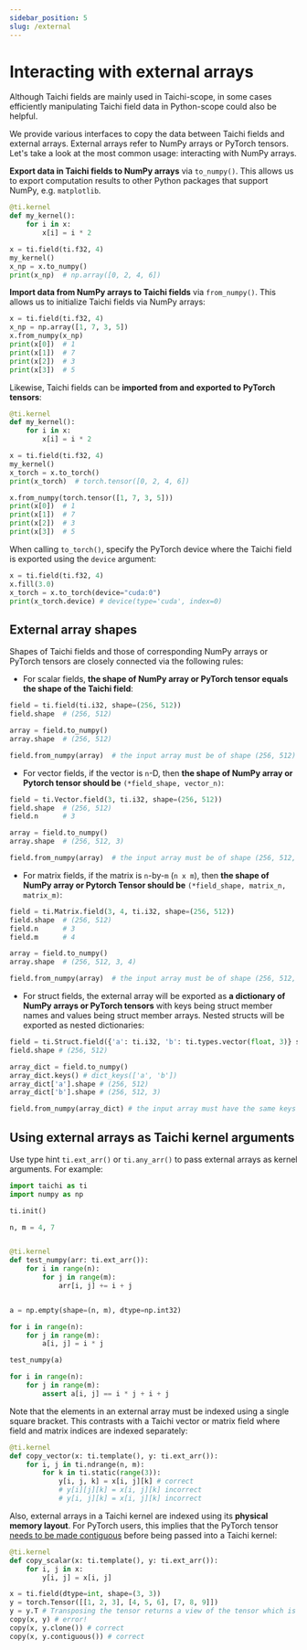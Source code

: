```yaml
---
sidebar_position: 5
slug: /external
---
```

# Interacting with external arrays

Although Taichi fields are mainly used in Taichi-scope, in some cases
efficiently manipulating Taichi field data in Python-scope could also be
helpful.

We provide various interfaces to copy the data between Taichi fields and
external arrays. External arrays refer to NumPy arrays or PyTorch tensors.
Let's take a look at the most common usage: interacting with NumPy arrays.

**Export data in Taichi fields to NumPy arrays** via `to_numpy()`. This
allows us to export computation results to other Python packages that
support NumPy, e.g. `matplotlib`.

```python {8}
@ti.kernel
def my_kernel():
    for i in x:
        x[i] = i * 2

x = ti.field(ti.f32, 4)
my_kernel()
x_np = x.to_numpy()
print(x_np)  # np.array([0, 2, 4, 6])
```

**Import data from NumPy arrays to Taichi fields** via `from_numpy()`.
This allows us to initialize Taichi fields via NumPy arrays:

```python {3}
x = ti.field(ti.f32, 4)
x_np = np.array([1, 7, 3, 5])
x.from_numpy(x_np)
print(x[0])  # 1
print(x[1])  # 7
print(x[2])  # 3
print(x[3])  # 5
```

Likewise, Taichi fields can be **imported from and exported to PyTorch tensors**:
```python
@ti.kernel
def my_kernel():
    for i in x:
        x[i] = i * 2

x = ti.field(ti.f32, 4)
my_kernel()
x_torch = x.to_torch()
print(x_torch)  # torch.tensor([0, 2, 4, 6])

x.from_numpy(torch.tensor([1, 7, 3, 5]))
print(x[0])  # 1
print(x[1])  # 7
print(x[2])  # 3
print(x[3])  # 5
```
When calling `to_torch()`, specify the PyTorch device where the Taichi field is exported using the `device` argument:
```python
x = ti.field(ti.f32, 4)
x.fill(3.0)
x_torch = x.to_torch(device="cuda:0")
print(x_torch.device) # device(type='cuda', index=0)
```

## External array shapes

Shapes of Taichi fields and those of corresponding NumPy arrays or PyTorch tensors are closely
connected via the following rules:

- For scalar fields, **the shape of NumPy array or PyTorch tensor equals the shape of
  the Taichi field**:

```python
field = ti.field(ti.i32, shape=(256, 512))
field.shape  # (256, 512)

array = field.to_numpy()
array.shape  # (256, 512)

field.from_numpy(array)  # the input array must be of shape (256, 512)
```

- For vector fields, if the vector is `n`-D, then **the shape of NumPy
  array or Pytorch tensor should be** `(*field_shape, vector_n)`:

```python
field = ti.Vector.field(3, ti.i32, shape=(256, 512))
field.shape  # (256, 512)
field.n      # 3

array = field.to_numpy()
array.shape  # (256, 512, 3)

field.from_numpy(array)  # the input array must be of shape (256, 512, 3)
```

- For matrix fields, if the matrix is `n`-by-`m` (`n x m`), then **the shape of NumPy
array or Pytorch Tensor should be** `(*field_shape, matrix_n, matrix_m)`:

```python
field = ti.Matrix.field(3, 4, ti.i32, shape=(256, 512))
field.shape  # (256, 512)
field.n      # 3
field.m      # 4

array = field.to_numpy()
array.shape  # (256, 512, 3, 4)

field.from_numpy(array)  # the input array must be of shape (256, 512, 3, 4)
```

- For struct fields, the external array will be exported as **a dictionary of NumPy arrays or PyTorch tensors** with keys
being struct member names and values being struct member arrays. Nested structs will be exported as nested dictionaries:

```python
field = ti.Struct.field({'a': ti.i32, 'b': ti.types.vector(float, 3)} shape=(256, 512))
field.shape # (256, 512)

array_dict = field.to_numpy()
array_dict.keys() # dict_keys(['a', 'b'])
array_dict['a'].shape # (256, 512)
array_dict['b'].shape # (256, 512, 3)

field.from_numpy(array_dict) # the input array must have the same keys as the field
```

## Using external arrays as Taichi kernel arguments

Use type hint `ti.ext_arr()` or `ti.any_arr()` to pass external arrays as kernel
arguments. For example:

```python {10}
import taichi as ti
import numpy as np

ti.init()

n, m = 4, 7


@ti.kernel
def test_numpy(arr: ti.ext_arr()):
    for i in range(n):
        for j in range(m):
            arr[i, j] += i + j


a = np.empty(shape=(n, m), dtype=np.int32)

for i in range(n):
    for j in range(m):
        a[i, j] = i * j

test_numpy(a)

for i in range(n):
    for j in range(m):
        assert a[i, j] == i * j + i + j
```

Note that the elements in an external array must be indexed using a single square bracket.
This contrasts with a Taichi vector or matrix field where field and matrix indices are indexed separately:
```python
@ti.kernel
def copy_vector(x: ti.template(), y: ti.ext_arr()):
    for i, j in ti.ndrange(n, m):
        for k in ti.static(range(3)):
            y[i, j, k] = x[i, j][k] # correct
            # y[i][j][k] = x[i, j][k] incorrect
            # y[i, j][k] = x[i, j][k] incorrect
```
Also, external arrays in a Taichi kernel are indexed using its **physical memory layout**. For PyTorch users,
this implies that the PyTorch tensor [needs to be made contiguous](https://pytorch.org/docs/stable/generated/torch.Tensor.contiguous.html)
before being passed into a Taichi kernel:
```python
@ti.kernel
def copy_scalar(x: ti.template(), y: ti.ext_arr()):
    for i, j in x:
        y[i, j] = x[i, j]

x = ti.field(dtype=int, shape=(3, 3))
y = torch.Tensor([[1, 2, 3], [4, 5, 6], [7, 8, 9]])
y = y.T # Transposing the tensor returns a view of the tensor which is not contiguous
copy(x, y) # error!
copy(x, y.clone()) # correct
copy(x, y.contiguous()) # correct
```
